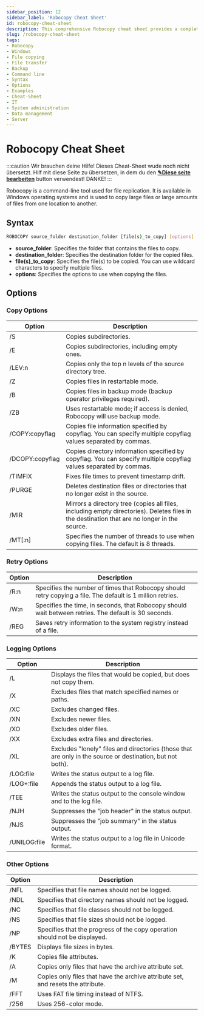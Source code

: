 ```yaml
---
sidebar_position: 12
sidebar_label: 'Robocopy Cheat Sheet'
id: robocopy-cheat-sheet
description: This comprehensive Robocopy cheat sheet provides a complete guide with all available options. Learn how to use Robocopy effectively and efficiently.
slug: /robocopy-cheat-sheet
tags:
- Robocopy
- Windows
- File copying
- File transfer
- Backup
- Command line
- Syntax
- Options
- Examples
- Cheat-Sheet
- IT
- System administration
- Data management
- Server
---
```


# Robocopy Cheat Sheet

:::caution
Wir brauchen deine Hilfe! Dieses Cheat-Sheet wude noch nicht übersetzt. Hilf mit diese Seite zu übersetzen, in dem du den [**✎Diese seite bearbeiten**](https://github.com/datenschmutz/docs/tree/main/i18n/de/docusaurus-plugin-content-docs-cheat-sheets/current/robocopy.md) button verwendest! DANKE!
:::

Robocopy is a command-line tool used for file replication. It is available in Windows operating systems and is used to copy large files or large amounts of files from one location to another.

## Syntax
```Bash
ROBOCOPY source_folder destination_folder [file(s)_to_copy] [options]
```

- **source_folder**: Specifies the folder that contains the files to copy.
- **destination_folder**: Specifies the destination folder for the copied files.
- **file(s)_to_copy**: Specifies the file(s) to be copied. You can use wildcard characters to specify multiple files.
- **options**: Specifies the options to use when copying the files.

## Options

### Copy Options
| Option          | Description                                                                                                                                  |
|-----------------|----------------------------------------------------------------------------------------------------------------------------------------------|
| /S              | Copies subdirectories.                                                                                                                       |
| /E              | Copies subdirectories, including empty ones.                                                                                                 |
| /LEV:n          | Copies only the top n levels of the source directory tree.                                                                                   |
| /Z              | Copies files in restartable mode.                                                                                                            |
| /B              | Copies files in backup mode (backup operator privileges required).                                                                           |
| /ZB             | Uses restartable mode; if access is denied, Robocopy will use backup mode.                                                                   |
| /COPY:copyflag  | Copies file information specified by copyflag. You can specify multiple copyflag values separated by commas.                                 |
| /DCOPY:copyflag | Copies directory information specified by copyflag. You can specify multiple copyflag values separated by commas.                            |
| /TIMFIX         | Fixes file times to prevent timestamp drift.                                                                                                 |
| /PURGE          | Deletes destination files or directories that no longer exist in the source.                                                                 |
| /MIR            | Mirrors a directory tree (copies all files, including empty directories). Deletes files in the destination that are no longer in the source. |
| /MT[:n]         | Specifies the number of threads to use when copying files. The default is 8 threads.                                                         |

### Retry Options
| Option | Description                                                                                                |
|--------|------------------------------------------------------------------------------------------------------------|
| /R:n   | Specifies the number of times that Robocopy should retry copying a file. The default is 1 million retries. |
| /W:n   | Specifies the time, in seconds, that Robocopy should wait between retries. The default is 30 seconds.      |
| /REG   | Saves retry information to the system registry instead of a file.                                          |

### Logging Options
| Option       | Description                                                                                               |
|--------------|-----------------------------------------------------------------------------------------------------------|
| /L           | Displays the files that would be copied, but does not copy them.                                          |
| /X           | Excludes files that match specified names or paths.                                                       |
| /XC          | Excludes changed files.                                                                                   |
| /XN          | Excludes newer files.                                                                                     |
| /XO          | Excludes older files.                                                                                     |
| /XX          | Excludes extra files and directories.                                                                     |
| /XL          | Excludes "lonely" files and directories (those that are only in the source or destination, but not both). |
| /LOG:file    | Writes the status output to a log file.                                                                   |
| /LOG+:file   | Appends the status output to a log file.                                                                  |
| /TEE         | Writes the status output to the console window and to the log file.                                       |
| /NJH         | Suppresses the "job header" in the status output.                                                         |
| /NJS         | Suppresses the "job summary" in the status output.                                                        |
| /UNILOG:file | Writes the status output to a log file in Unicode format.                                                 |

### Other Options
| Option | Description                                                                      |
| ------ | -------------------------------------------------------------------------------- |
| /NFL   | Specifies that file names should not be logged.                                  |
| /NDL   | Specifies that directory names should not be logged.                             |
| /NC    | Specifies that file classes should not be logged.                                |
| /NS    | Specifies that file sizes should not be logged.                                  |
| /NP    | Specifies that the progress of the copy operation should not be displayed.       |
| /BYTES | Displays file sizes in bytes.                                                    |
| /K     | Copies file attributes.                                                          |
| /A     | Copies only files that have the archive attribute set.                           |
| /M     | Copies only files that have the archive attribute set, and resets the attribute. |
| /FFT   | Uses FAT file timing instead of NTFS.                                            |
| /256   | Uses 256-color mode.                                                             |